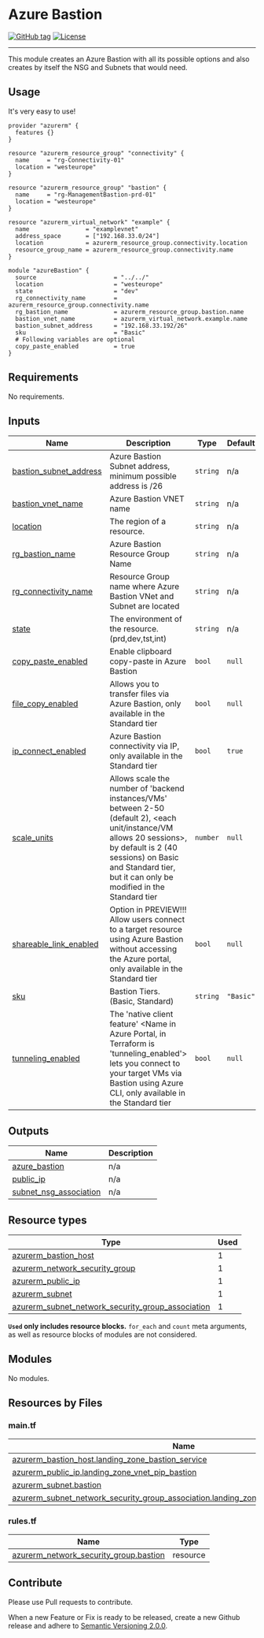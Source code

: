 # Azure Bastion
[![GitHub tag](https://img.shields.io/github/tag/qbeyond/terraform-azurerm-azure-bastion.svg)](https://registry.terraform.io/modules/qbeyond/azure-bastion/azurerm/latest)
[![License](https://img.shields.io/github/license/qbeyond/terraform-azurerm-azure-bastion.svg)](https://github.com/qbeyond/terraform-azurerm-azure-bastion/blob/main/LICENSE)

----

This module creates an Azure Bastion with all its possible options and also creates by itself the NSG and Subnets that would need.

<!-- BEGIN_TF_DOCS -->
## Usage

It's very easy to use!
```hcl
provider "azurerm" {
  features {}
}

resource "azurerm_resource_group" "connectivity" {
  name     = "rg-Connectivity-01"
  location = "westeurope"
}

resource "azurerm_resource_group" "bastion" {
  name     = "rg-ManagementBastion-prd-01"
  location = "westeurope"
}

resource "azurerm_virtual_network" "example" {
  name                = "examplevnet"
  address_space       = ["192.168.33.0/24"]
  location            = azurerm_resource_group.connectivity.location
  resource_group_name = azurerm_resource_group.connectivity.name
}

module "azureBastion" {
  source                      = "../../"
  location                    = "westeurope"
  state                       = "dev"
  rg_connectivity_name        = azurerm_resource_group.connectivity.name
  rg_bastion_name             = azurerm_resource_group.bastion.name
  bastion_vnet_name           = azurerm_virtual_network.example.name
  bastion_subnet_address      = "192.168.33.192/26"
  sku                         = "Basic"
  # Following variables are optional
  copy_paste_enabled          = true
}
```

## Requirements

No requirements.

## Inputs

| Name | Description | Type | Default | Required |
|------|-------------|------|---------|:--------:|
| <a name="input_bastion_subnet_address"></a> [bastion\_subnet\_address](#input\_bastion\_subnet\_address) | Azure Bastion Subnet address, minimum possible address is /26 | `string` | n/a | yes |
| <a name="input_bastion_vnet_name"></a> [bastion\_vnet\_name](#input\_bastion\_vnet\_name) | Azure Bastion VNET name | `string` | n/a | yes |
| <a name="input_location"></a> [location](#input\_location) | The region of a resource. | `string` | n/a | yes |
| <a name="input_rg_bastion_name"></a> [rg\_bastion\_name](#input\_rg\_bastion\_name) | Azure Bastion Resource Group Name | `string` | n/a | yes |
| <a name="input_rg_connectivity_name"></a> [rg\_connectivity\_name](#input\_rg\_connectivity\_name) | Resource Group name where Azure Bastion VNet and Subnet are located | `string` | n/a | yes |
| <a name="input_state"></a> [state](#input\_state) | The environment of the resource. (prd,dev,tst,int) | `string` | n/a | yes |
| <a name="input_copy_paste_enabled"></a> [copy\_paste\_enabled](#input\_copy\_paste\_enabled) | Enable clipboard copy-paste in Azure Bastion | `bool` | `null` | no |
| <a name="input_file_copy_enabled"></a> [file\_copy\_enabled](#input\_file\_copy\_enabled) | Allows you to transfer files via Azure Bastion, only available in the Standard tier | `bool` | `null` | no |
| <a name="input_ip_connect_enabled"></a> [ip\_connect\_enabled](#input\_ip\_connect\_enabled) | Azure Bastion connectivity via IP, only available in the Standard tier | `bool` | `true` | no |
| <a name="input_scale_units"></a> [scale\_units](#input\_scale\_units) | Allows scale the number of 'backend instances/VMs' between 2-50 (default 2), <each unit/instance/VM allows 20 sessions>, by default is 2 (40 sessions) on Basic and Standard tier, but it can only be modified in the Standard tier | `number` | `null` | no |
| <a name="input_shareable_link_enabled"></a> [shareable\_link\_enabled](#input\_shareable\_link\_enabled) | Option in PREVIEW!!! Allow users connect to a target resource using Azure Bastion without accessing the Azure portal, only available in the Standard tier | `bool` | `null` | no |
| <a name="input_sku"></a> [sku](#input\_sku) | Bastion Tiers. (Basic, Standard) | `string` | `"Basic"` | no |
| <a name="input_tunneling_enabled"></a> [tunneling\_enabled](#input\_tunneling\_enabled) | The 'native client feature' <Name in Azure Portal, in Terraform is 'tunneling\_enabled'> lets you connect to your target VMs via Bastion using Azure CLI, only available in the Standard tier | `bool` | `null` | no |
## Outputs

| Name | Description |
|------|-------------|
| <a name="output_azure_bastion"></a> [azure\_bastion](#output\_azure\_bastion) | n/a |
| <a name="output_public_ip"></a> [public\_ip](#output\_public\_ip) | n/a |
| <a name="output_subnet_nsg_association"></a> [subnet\_nsg\_association](#output\_subnet\_nsg\_association) | n/a |

## Resource types

| Type | Used |
|------|-------|
| [azurerm_bastion_host](https://registry.terraform.io/providers/hashicorp/azurerm/latest/docs/resources/bastion_host) | 1 |
| [azurerm_network_security_group](https://registry.terraform.io/providers/hashicorp/azurerm/latest/docs/resources/network_security_group) | 1 |
| [azurerm_public_ip](https://registry.terraform.io/providers/hashicorp/azurerm/latest/docs/resources/public_ip) | 1 |
| [azurerm_subnet](https://registry.terraform.io/providers/hashicorp/azurerm/latest/docs/resources/subnet) | 1 |
| [azurerm_subnet_network_security_group_association](https://registry.terraform.io/providers/hashicorp/azurerm/latest/docs/resources/subnet_network_security_group_association) | 1 |

**`Used` only includes resource blocks.** `for_each` and `count` meta arguments, as well as resource blocks of modules are not considered.

## Modules

No modules.

## Resources by Files

### main.tf

| Name | Type |
|------|------|
| [azurerm_bastion_host.landing_zone_bastion_service](https://registry.terraform.io/providers/hashicorp/azurerm/latest/docs/resources/bastion_host) | resource |
| [azurerm_public_ip.landing_zone_vnet_pip_bastion](https://registry.terraform.io/providers/hashicorp/azurerm/latest/docs/resources/public_ip) | resource |
| [azurerm_subnet.bastion](https://registry.terraform.io/providers/hashicorp/azurerm/latest/docs/resources/subnet) | resource |
| [azurerm_subnet_network_security_group_association.landing_zone_nsg_association_bastion](https://registry.terraform.io/providers/hashicorp/azurerm/latest/docs/resources/subnet_network_security_group_association) | resource |

### rules.tf

| Name | Type |
|------|------|
| [azurerm_network_security_group.bastion](https://registry.terraform.io/providers/hashicorp/azurerm/latest/docs/resources/network_security_group) | resource |
<!-- END_TF_DOCS -->

## Contribute

Please use Pull requests to contribute.

When a new Feature or Fix is ready to be released, create a new Github release and adhere to [Semantic Versioning 2.0.0](https://semver.org/lang/de/spec/v2.0.0.html).